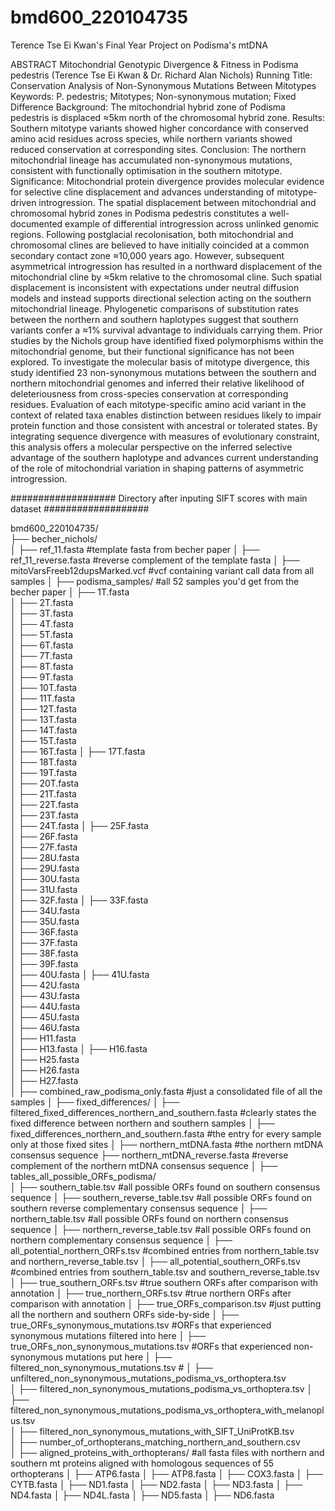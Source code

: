 # bmd600_220104735
 Terence Tse Ei Kwan's Final Year Project on Podisma's mtDNA 

ABSTRACT
Mitochondrial Genotypic Divergence & Fitness in Podisma pedestris
(Terence Tse Ei Kwan & Dr. Richard Alan Nichols)
Running Title: Conservation Analysis of Non-Synonymous Mutations Between Mitotypes 
Keywords: P. pedestris; Mitotypes; Non-synonymous mutation; Fixed Difference
Background: The mitochondrial hybrid zone of Podisma pedestris is displaced ≈5km north of the chromosomal hybrid zone. 
Results: Southern mitotype variants showed higher concordance with conserved amino acid residues across species, while northern variants showed reduced conservation at corresponding sites. 
Conclusion: The northern mitochondrial lineage has accumulated non-synonymous mutations, consistent with functionally optimisation in the southern mitotype.
Significance: Mitochondrial protein divergence provides molecular evidence for selective cline displacement and advances understanding of mitotype-driven introgression.
The spatial displacement between mitochondrial and chromosomal hybrid zones in Podisma pedestris constitutes a well-documented example of differential introgression across unlinked genomic regions. Following postglacial recolonisation, both mitochondrial and chromosomal clines are believed to have initially coincided at a common secondary contact zone ≈10,000 years ago. However, subsequent asymmetrical introgression has resulted in a northward displacement of the mitochondrial cline by ≈5km relative to the chromosomal cline. Such spatial displacement is inconsistent with expectations under neutral diffusion models and instead supports directional selection acting on the southern mitochondrial lineage. Phylogenetic comparisons of substitution rates between the northern and southern haplotypes suggest that southern variants confer a ≈1% survival advantage to individuals carrying them. Prior studies by the Nichols group have identified fixed polymorphisms within the mitochondrial genome, but their functional significance has not been explored. To investigate the molecular basis of mitotype divergence, this study identified 23 non-synonymous mutations between the southern and northern mitochondrial genomes and inferred their relative likelihood of deleteriousness from cross-species conservation at corresponding residues. Evaluation of each mitotype-specific amino acid variant in the context of related taxa enables distinction between residues likely to impair protein function and those consistent with ancestral or tolerated states. By integrating sequence divergence with measures of evolutionary constraint, this analysis offers a molecular perspective on the inferred selective advantage of the southern haplotype and advances current understanding of the role of mitochondrial variation in shaping patterns of asymmetric introgression.

################### Directory after inputing SIFT scores with main dataset ###################


bmd600_220104735/                                  
├── becher_nichols/                         
│   ├── ref_11.fasta                         #template fasta from becher paper
│   ├── ref_11_reverse.fasta                 #reverse complement of the template fasta
│   ├── mitoVarsFreeb12dupsMarked.vcf        #vcf containing variant call data from all samples
│
├── podisma_samples/                         #all 52 samples you'd get from the becher paper
│   ├── 1T.fasta  
│   ├── 2T.fasta  
│   ├── 3T.fasta  
│   ├── 4T.fasta  
│   ├── 5T.fasta  
│   ├── 6T.fasta  
│   ├── 7T.fasta  
│   ├── 8T.fasta  
│   ├── 9T.fasta  
│   ├── 10T.fasta  
│   ├── 11T.fasta  
│   ├── 12T.fasta  
│   ├── 13T.fasta  
│   ├── 14T.fasta  
│   ├── 15T.fasta  
│   ├── 16T.fasta
│   ├── 17T.fasta  
│   ├── 18T.fasta  
│   ├── 19T.fasta  
│   ├── 20T.fasta  
│   ├── 21T.fasta  
│   ├── 22T.fasta  
│   ├── 23T.fasta  
│   ├── 24T.fasta
│   ├── 25F.fasta  
│   ├── 26F.fasta  
│   ├── 27F.fasta  
│   ├── 28U.fasta  
│   ├── 29U.fasta  
│   ├── 30U.fasta  
│   ├── 31U.fasta  
│   ├── 32F.fasta
│   ├── 33F.fasta  
│   ├── 34U.fasta  
│   ├── 35U.fasta  
│   ├── 36F.fasta  
│   ├── 37F.fasta  
│   ├── 38F.fasta  
│   ├── 39F.fasta  
│   ├── 40U.fasta
│   ├── 41U.fasta  
│   ├── 42U.fasta  
│   ├── 43U.fasta  
│   ├── 44U.fasta  
│   ├── 45U.fasta  
│   ├── 46U.fasta  
│   ├── H11.fasta  
│   ├── H13.fasta
│   ├── H16.fasta  
│   ├── H25.fasta  
│   ├── H26.fasta  
│   ├── H27.fasta  
│   ├── combined_raw_podisma_only.fasta                              #just a consolidated file of all the samples
│
├── fixed_differences/
│   ├── filtered_fixed_differences_northern_and_southern.fasta       #clearly states the fixed difference between northern and southern samples
│   ├── fixed_differences_northern_and_southern.fasta                #the entry for every sample only at those fixed sites
│
├── northern_mtDNA.fasta                                             #the northern mtDNA consensus sequence
├── northern_mtDNA_reverse.fasta                                     #reverse complement of the northern mtDNA consensus sequence
│
├── tables_all_possible_ORFs_podisma/                                
│   ├── southern_table.tsv                                           #all possible ORFs found on southern consensus sequence 
│   ├── southern_reverse_table.tsv                                   #all possible ORFs found on southern reverse complementary consensus sequence
│   ├── northern_table.tsv                                           #all possible ORFs found on northern consensus sequence 
│   ├── northern_reverse_table.tsv                                   #all possible ORFs found on northern complementary consensus sequence
│   ├── all_potential_northern_ORFs.tsv                              #combined entries from northern_table.tsv and northern_reverse_table.tsv
│   ├── all_potential_southern_ORFs.tsv                              #combined entries from southern_table.tsv and southern_reverse_table.tsv
│   ├── true_southern_ORFs.tsv                                       #true southern ORFs after comparison with annotation
│   ├── true_northern_ORFs.tsv                                       #true northern ORFs after comparison with annotation
│   ├── true_ORFs_comparison.tsv                                     #just putting all the northern and southern ORFs side-by-side
│   ├── true_ORFs_synonymous_mutations.tsv                           #ORFs that experienced synonymous mutations filtered into here
│   ├── true_ORFs_non_synonymous_mutations.tsv                       #ORFs that experienced non-synonymous mutations put here 
│   ├── filtered_non_synonymous_mutations.tsv                        #
│   ├── unfiltered_non_synonymous_mutations_podisma_vs_orthoptera.tsv    
│   ├── filtered_non_synonymous_mutations_podisma_vs_orthoptera.tsv 
│   ├── filtered_non_synonymous_mutations_podisma_vs_orthoptera_with_melanoplus.tsv  
│   ├── filtered_non_synonymous_mutations_with_SIFT_UniProtKB.tsv           
│
├── number_of_orthopterans_matching_northern_and_southern.csv  
│
├── aligned_proteins_with_orthopterans/                             #all fasta files with northern and southern mt proteins aligned with homologous sequences of 55 orthopterans
│   ├── ATP6.fasta
│   ├── ATP8.fasta
│   ├── COX3.fasta
│   ├── CYTB.fasta
│   ├── ND1.fasta
│   ├── ND2.fasta
│   ├── ND3.fasta
│   ├── ND4.fasta
│   ├── ND4L.fasta
│   ├── ND5.fasta
│   ├── ND6.fasta
